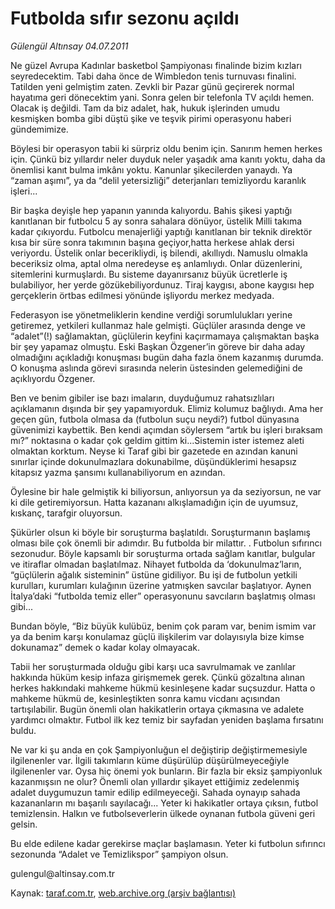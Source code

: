 # Futbolda sıfır sezonu açıldı

*Gülengül Altınsay 04.07.2011*

<div class="yazi"><p>Ne güzel Avrupa Kadınlar basketbol Şampiyonası finalinde bizim kızları seyredecektim. Tabi daha önce de Wimbledon tenis turnuvası finalini. Tatilden yeni gelmiştim zaten. Zevkli bir Pazar günü geçirerek normal hayatıma geri dönecektim yani. Sonra gelen bir telefonla TV açıldı hemen. Olacak iş değildi. Tam da biz adalet, hak, hukuk işlerinden umudu kesmişken bomba gibi düştü şike ve teşvik pirimi operasyonu haberi gündemimize.</p>
<p>Böylesi bir operasyon tabii ki sürpriz oldu benim için. Sanırım hemen herkes için. Çünkü biz yıllardır neler duyduk neler yaşadık ama kanıtı yoktu, daha da önemlisi kanıt bulma imkânı yoktu. Kanunlar şikecilerden yanaydı. Ya “zaman aşımı”, ya da “delil yetersizliği” deterjanları temizliyordu karanlık işleri...</p>
<p>Bir başka deyişle hep yapanın yanında kalıyordu. Bahis şikesi yaptığı kanıtlanan bir futbolcu 5 ay sonra sahalara dönüyor, üstelik Milli takıma kadar çıkıyordu. Futbolcu menajerliği yaptığı kanıtlanan bir teknik direktör kısa bir süre sonra takımının başına geçiyor,hatta herkese ahlak dersi veriyordu. Üstelik onlar becerikliydi, iş bilendi, akıllıydı. Namuslu olmakla beceriksiz olma, aptal olma neredeyse eş anlamlıydı. Onlar düzenlerini, sitemlerini kurmuşlardı. Bu sisteme dayanırsanız büyük ücretlerle iş bulabiliyor, her yerde gözükebiliyordunuz. Tiraj kaygısı, abone kaygısı hep gerçeklerin örtbas edilmesi yönünde işliyordu merkez medyada.</p>
<p>Federasyon ise yönetmeliklerin kendine verdiği sorumlulukları yerine getiremez, yetkileri kullanmaz hale gelmişti. Güçlüler arasında denge ve “adalet”(!) sağlamaktan, güçlülerin keyfini kaçırmamaya çalışmaktan başka bir şey yapamaz olmuştu. Eski Başkan Özgener’in göreve bir daha aday olmadığını açıkladığı konuşması bugün daha fazla önem kazanmış durumda. O konuşma aslında görevi sırasında nelerin üstesinden gelemediğini de açıklıyordu Özgener.</p>
<p>Ben ve benim gibiler ise bazı imaların, duyduğumuz rahatsızlıları açıklamanın dışında bir şey yapamıyorduk. Elimiz kolumuz bağlıydı. Ama her geçen gün, futbola olmasa da (futbolun suçu neydi?) futbol dünyasına güvenimizi kaybettik. Ben kendi açımdan söylersem “artık bu işleri bıraksam mı?” noktasına o kadar çok geldim gittim ki...Sistemin ister istemez aleti olmaktan korktum. Neyse ki Taraf gibi bir gazetede en azından kanuni sınırlar içinde dokunulmazlara dokunabilme, düşündüklerimi hesapsız kitapsız yazma şansımı kullanabiliyorum en azından.</p>
<p>Öylesine bir hale gelmiştik ki biliyorsun, anlıyorsun ya da seziyorsun, ne var ki dile getiremiyorsun. Hatta kazananı alkışlamadığın için de uyumsuz, kıskanç, tarafgir oluyorsun.</p>
<p>Şükürler olsun ki böyle bir soruşturma başlatıldı. Soruşturmanın başlamış olması bile çok önemli bir adımdır. Bu futbolda bir milattır. . Futbolun sıfırıncı sezonudur. Böyle kapsamlı bir soruşturma ortada sağlam kanıtlar, bulgular ve itiraflar olmadan başlatılmaz. Nihayet futbolda da ‘dokunulmaz’ların, “güçlülerin ağalık sisteminin” üstüne gidiliyor. Bu işi de futbolun yetkili kurulları, kurumları kulağının üzerine yatmışken savcılar başlatıyor. Aynen İtalya’daki “futbolda temiz eller” operasyonunu savcıların başlatmış olması gibi...</p>
<p>Bundan böyle, “Biz büyük kulübüz, benim çok param var, benim ismim var ya da benim karşı konulamaz güçlü ilişkilerim var dolayısıyla bize kimse dokunamaz” demek o kadar kolay olmayacak.</p>
<p>Tabii her soruşturmada olduğu gibi karşı uca savrulmamak ve zanlılar hakkında hüküm kesip infaza girişmemek gerek. Çünkü gözaltına alınan herkes hakkındaki mahkeme hükmü kesinleşene kadar suçsuzdur. Hatta o mahkeme hükmü de, kesinleştikten sonra kamu vicdanı açısından tartışılabilir. Bugün önemli olan hakikatlerin ortaya çıkmasına ve adalete yardımcı olmaktır. Futbol ilk kez temiz bir sayfadan yeniden başlama fırsatını buldu.</p>
<p>Ne var ki şu anda en çok Şampiyonluğun el değiştirip değiştirmemesiyle ilgilenenler var. İlgili takımların küme düşürülüp düşürülmeyeceğiyle ilgilenenler var. Oysa hiç önemi yok bunların. Bir fazla bir eksiz şampiyonluk kazanmışsın ne olur? Önemli olan yıllardır şikayet ettiğimiz zedelenmiş adalet duygumuzun tamir edilip edilmeyeceği. Sahada oynayıp sahada kazananların mı başarılı sayılacağı... Yeter ki hakikatler ortaya çıksın, futbol temizlensin. Halkın ve futbolseverlerin ülkede oynanan futbola güveni geri gelsin.</p>
<p>Bu elde edilene kadar gerekirse maçlar başlamasın. Yeter ki futbolun sıfırıncı sezonunda “Adalet ve Temizlikspor” şampiyon olsun.</p>
<p>gulengul@altinsay.com.tr</p>
</div>

Kaynak: [taraf.com.tr](http://www.taraf.com.tr/gulengul-altinsay/makale-futbolda-sifir-sezonu-acildi.htm), [web.archive.org (arşiv bağlantısı)](http://web.archive.org/web/20130624061007/http://www.taraf.com.tr/gulengul-altinsay/makale-futbolda-sifir-sezonu-acildi.htm)
